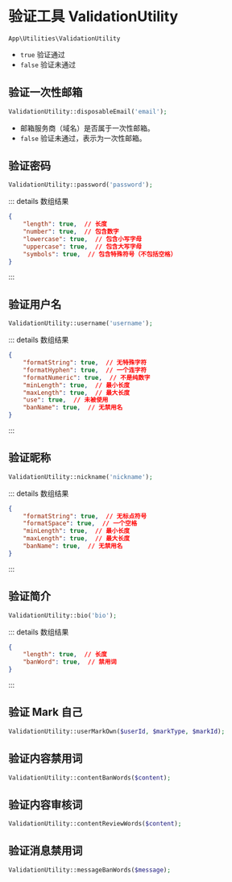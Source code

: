 # 验证工具 ValidationUtility

`App\Utilities\ValidationUtility`

- `true` 验证通过
- `false` 验证未通过

## 验证一次性邮箱

```php
ValidationUtility::disposableEmail('email');
```

- 邮箱服务商（域名）是否属于一次性邮箱。
- `false` 验证未通过，表示为一次性邮箱。

## 验证密码

```php
ValidationUtility::password('password');
```
::: details 数组结果
```json
{
    "length": true,  // 长度
    "number": true,  // 包含数字
    "lowercase": true,  // 包含小写字母
    "uppercase": true,  // 包含大写字母
    "symbols": true,  // 包含特殊符号（不包括空格）
}
```
:::

## 验证用户名

```php
ValidationUtility::username('username');
```
::: details 数组结果
```json
{
    "formatString": true,  // 无特殊字符
    "formatHyphen": true,  // 一个连字符
    "formatNumeric": true,  // 不是纯数字
    "minLength": true,  // 最小长度
    "maxLength": true,  // 最大长度
    "use": true,  // 未被使用
    "banName": true,  // 无禁用名
}
```
:::

## 验证昵称

```php
ValidationUtility::nickname('nickname');
```
::: details 数组结果
```json
{
    "formatString": true,  // 无标点符号
    "formatSpace": true,  // 一个空格
    "minLength": true,  // 最小长度
    "maxLength": true,  // 最大长度
    "banName": true,  // 无禁用名
}
```
:::

## 验证简介

```php
ValidationUtility::bio('bio');
```
::: details 数组结果
```json
{
    "length": true,  // 长度
    "banWord": true,  // 禁用词
}
```
:::

## 验证 Mark 自己

```php
ValidationUtility::userMarkOwn($userId, $markType, $markId);
```

## 验证内容禁用词

```php
ValidationUtility::contentBanWords($content);
```

## 验证内容审核词

```php
ValidationUtility::contentReviewWords($content);
```

## 验证消息禁用词

```php
ValidationUtility::messageBanWords($message);
```
